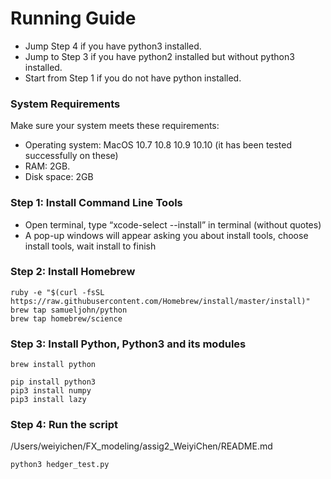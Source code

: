 # Running Guide

  - Jump Step 4 if you have python3 installed.
  - Jump to Step 3 if you have python2 installed but without python3 installed.
  - Start from Step 1 if you do not have python installed.

### System Requirements
Make sure your system meets these requirements:
  - Operating system: MacOS 10.7 10.8 10.9 10.10 (it has been tested successfully on these)
  - RAM: 2GB.
  - Disk space: 2GB

### Step 1: Install Command Line Tools 
  - Open terminal, type “xcode-select --install” in terminal (without quotes)
  - A pop-up windows will appear asking you about install tools, choose install tools, wait install to finish
  
### Step 2: Install Homebrew

  ```
  ruby -e "$(curl -fsSL https://raw.githubusercontent.com/Homebrew/install/master/install)"
  brew tap samueljohn/python
  brew tap homebrew/science
  ```

### Step 3: Install Python, Python3 and its modules
    
  ```
  brew install python
  
  pip install python3
  pip3 install numpy
  pip3 install lazy
  ```

### Step 4: Run the script
/Users/weiyichen/FX_modeling/assig2_WeiyiChen/README.md
  ```
  python3 hedger_test.py
  ```
     